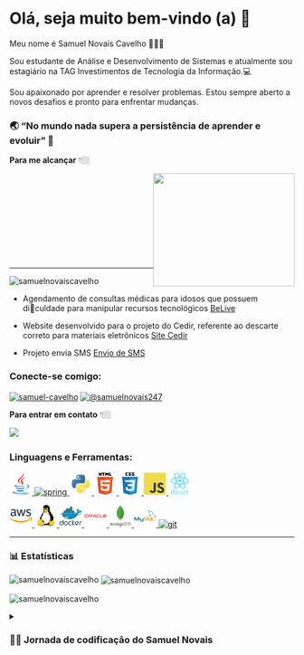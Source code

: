 # Olá, seja muito bem-vindo (a)  👋

Meu nome é Samuel Novais Cavelho 🧑🏽‍💻

Sou estudante de Análise e Desenvolvimento de Sistemas e atualmente sou estagiário na TAG Investimentos de Tecnologia da Informação.💻

Sou apaixonado por aprender e resolver problemas. Estou sempre aberto a novos desafios e pronto para enfrentar mudanças.   

### 🌏 “No mundo nada supera a persistência de aprender e evoluir” 🚀  

 
**Para me alcançar**   👇🏼

<div>
   <img align="right" width="250" height="200" src="https://i.imgur.com/hgU3P2W.gif">
</div>

 <br>
 <br>
 <br>
 <br>
 <br>
 <br>
 <br>
 <br>
 <br>
</div>

---

<p align="left"> <img src="https://komarev.com/ghpvc/?username=samuelnovaiscavelho&label=Profile%20views&color=0e75b6&style=flat" alt="samuelnovaiscavelho" /> </p>

- Agendamento de consultas médicas para idosos que possuem diculdade para manipular recursos tecnológicos [BeLive](https://github.com/samuelnovaiscavelho/belive_backend)

- Website desenvolvido para o projeto do Cedir, referente ao descarte correto para materiais eletrônicos [Site Cedir](https://github.com/samuelnovaiscavelho/SiteCedir)

- Projeto envia SMS [Envio de SMS](https://github.com/samuelnovaiscavelho/Projeto_Pitao_Envia_SMS)

<h3 align="left">Conecte-se comigo:</h3>
<p align="left">
<a href="https://linkedin.com/in/samuel-cavelho" target="blank"><img align="center" src="https://raw.githubusercontent.com/rahuldkjain/github-profile-readme-generator/master/src/images/icons/Social/linked-in-alt.svg" alt="samuel-cavelho" height="30" width="40" /></a>
<a href="https://www.youtube.com/channel/UCnf6Rke-xl9o2If6BWUNk6w" target="blank"><img align="center" src="https://raw.githubusercontent.com/rahuldkjain/github-profile-readme-generator/master/src/images/icons/Social/youtube.svg" alt="@samuelnovais247" height="30" width="40" /></a>
</p>

**Para entrar em contato**   👇🏼

 <a href = "mailto:samuel.novais247@gmail.com"><img src="https://img.shields.io/badge/-Gmail-darkolivegreen?style=for-the-badge&logo=gmail&logoColor=white" target="_blank"></a>






<h3 align="left">Linguagens e Ferramentas:</h3>



<p align="left"> <a href="https://www.java.com" target="_blank" rel="noreferrer"> <img src="https://raw.githubusercontent.com/devicons/devicon/master/icons/java/java-original.svg" alt="java" width="40" height="40"/> </a> <a href="https://spring.io/" target="_blank" rel="noreferrer"> <img src="https://www.vectorlogo.zone/logos/springio/springio-icon.svg" alt="spring" width="40" height="40"/> </a> <a href="https://www.python.org" target="_blank" rel="noreferrer"> <img src="https://raw.githubusercontent.com/devicons/devicon/master/icons/python/python-original.svg" alt="python" width="40" height="40"/> </a> <a href="https://www.w3.org/html/" target="_blank" rel="noreferrer"> <img src="https://raw.githubusercontent.com/devicons/devicon/master/icons/html5/html5-original-wordmark.svg" alt="html5" width="40" height="40"/> </a> <a href="https://www.w3schools.com/css/" target="_blank" rel="noreferrer"> <img src="https://raw.githubusercontent.com/devicons/devicon/master/icons/css3/css3-original-wordmark.svg" alt="css3" width="40" height="40"/> </a> <a href="https://developer.mozilla.org/en-US/docs/Web/JavaScript" target="_blank" rel="noreferrer"> <img src="https://raw.githubusercontent.com/devicons/devicon/master/icons/javascript/javascript-original.svg" alt="javascript" width="40" height="40"/> </a> <a href="https://reactjs.org/" target="_blank" rel="noreferrer"> <img src="https://raw.githubusercontent.com/devicons/devicon/master/icons/react/react-original-wordmark.svg" alt="react" width="40" height="40"/> </a> 

<a href="https://aws.amazon.com" target="_blank" rel="noreferrer"> <img src="https://raw.githubusercontent.com/devicons/devicon/master/icons/amazonwebservices/amazonwebservices-original-wordmark.svg" alt="aws" width="40" height="40"/> </a> <a href="https://www.linux.org/" target="_blank" rel="noreferrer"> <img src="https://raw.githubusercontent.com/devicons/devicon/master/icons/linux/linux-original.svg" alt="linux" width="40" height="40"/> </a> <a href="https://www.docker.com/" target="_blank" rel="noreferrer"> <img src="https://raw.githubusercontent.com/devicons/devicon/master/icons/docker/docker-original-wordmark.svg" alt="docker" width="40" height="40"/> </a> <a href="https://www.oracle.com/" target="_blank" rel="noreferrer"> <img src="https://raw.githubusercontent.com/devicons/devicon/master/icons/oracle/oracle-original.svg" alt="oracle" width="40" height="40"/> </a> <a href="https://www.mongodb.com/" target="_blank" rel="noreferrer"> <img src="https://raw.githubusercontent.com/devicons/devicon/master/icons/mongodb/mongodb-original-wordmark.svg" alt="mongodb" width="40" height="40"/> </a> <a href="https://www.mysql.com/" target="_blank" rel="noreferrer"> <img src="https://raw.githubusercontent.com/devicons/devicon/master/icons/mysql/mysql-original-wordmark.svg" alt="mysql" width="40" height="40"/> </a> <a href="https://git-scm.com/" target="_blank" rel="noreferrer"> <img src="https://www.vectorlogo.zone/logos/git-scm/git-scm-icon.svg" alt="git" width="40" height="40"/> </a> 

---
 
### 📊 Estatísticas
 
</p> <p><img align="left" src="https://github-readme-stats.vercel.app/api/top-langs?username=samuelnovaiscavelho&show_icons=true&locale=pt-br&layout=compact&theme=tokyonight" alt="samuelnovaiscavelho" /></p>

<p>&nbsp;<img align="center" src="https://github-readme-stats.vercel.app/api?username=samuelnovaiscavelho&show_icons=true&locale=pt-br&theme=tokyonight" alt="samuelnovaiscavelho" /></p>

<p><img align="center" src="https://github-readme-streak-stats.herokuapp.com/?user=samuelnovaiscavelho&show_icons=true&locale=pt-br&theme=tokyonight" alt="samuelnovaiscavelho" /></p>

<details>
 <summary><h3>👨‍💻 Jornada de codificação do Samuel Novais</h3></summary>
 Eu iniciei minha jornada de codificação como estudante em 2017 através de um curso na USP profissionalizante chamado Paideia e sempre fui apaixonado por desafios e jogos relacionados a lógica, tanto que fui medalhista em um torneio de xadrez na escola e quando descobri o mundo da tecnologia fiquei apaixonado. No entanto, apesar das dificuldades encontradas no início, nunca desisti do meu sonho e foquei nos estudos até que então conquistei minha bolsa 100% na FIAP e concluí meu tecnólogo em 2022 e para minha surpresa no ano de 2023 acabei conquistando uma bolsa na USP de MBA em Engenharia de Software. 


